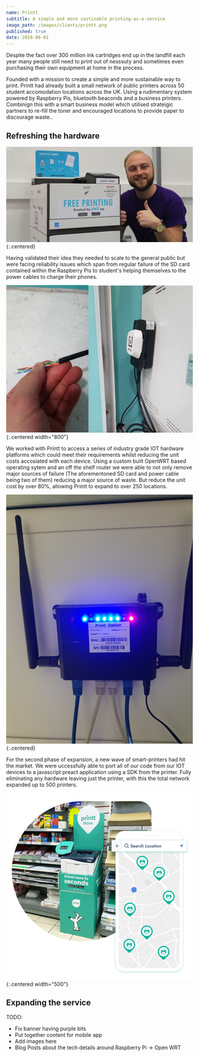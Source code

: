 ```yaml
---
name: Printt
subtitle: A simple and more sustinable printing-as-a-service
image_path: /images/clients/printt.png
published: true
date: 2016-06-01
---
```


Despite the fact over 300 million ink cartridges end up in the landfill each year many people still
need to print out of nesssuty and sometimes even purchasing their own equipment at home in the process.

Founded with a mission to create a simple and more sustainable way to print. Printt had already built a small 
network of public printers across 50 student accomodation locations across the UK. Using a rudimentary system
powered by Raspberry Pis, bluetooth beaconds and a business printers. Combinign this with  a smart business model 
which utilised strateigic partners to re-fill the toner and encouraged locations to provide paper to discourage
waste..

## Refreshing the hardware

![A student next to a prototype print station](/images/printt/1.jpeg){:.centered}

Having validated their idea they needed to scale to the general public but were facing reliability issues which
span from regular failure of the SD card contained within the Raspberry Pis to student's helping themselves to the
power cables to charge their phones.

![An example of a broken printt station](/images/printt/2.jpg){:.centered width="800"}

We worked with Printt to access a series of industry grade IOT hardware platforms which could meet their
requirements whilst reducing the unit costs accosiated with each device. Using a custom built OpenWRT based
operating sytem and an off the shelf router we were able to not only remove major sources of failure (The
aforementoned SD card and power cable being two of them) reducing a major source of waste. But reduce the unit cost by over 80%, allowing Printt to expand to over 250 locations.

![The more durable router based system](/images/printt/3.jpg){:.centered}

For the second phase of expansion, a new wave of smart-printers had hit the market. We were uccessfully able to
port all of our code from our IOT devices to a javascript preact application using a SDK from the printer. Fully
eliminating any hardware leaving just the printer, with this the total network expanded up to 500 printers.

![A printtstation](/images/printt/4.jpeg){:.centered width="500"}

## Expanding the service



TODO:
- Fix banner having purple bits
- Put together content for mobile app
- Add images here
- Blog Posts about the tech details around Raspberry Pi -> Open WRT